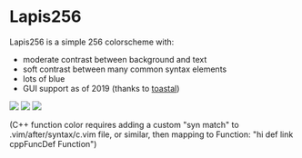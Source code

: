 Lapis256
========

Lapis256 is a simple 256 colorscheme with:

- moderate contrast between background and text
- soft contrast between many common syntax elements
- lots of blue
- GUI support as of 2019 (thanks to [toastal](https://github.com/toastal))

<img src=http://i.imgur.com/rR1iedo.png>
<img src=http://imgur.com/UcjfOtK.png>
<img src=http://i.imgur.com/DONyvVh.png>

(C++ function color requires adding a custom "syn match" to .vim/after/syntax/c.vim file, or similar, then mapping to Function: "hi def link cppFuncDef Function")

